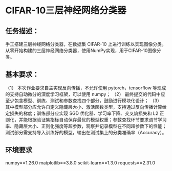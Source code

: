 # CIFAR-10三层神经网络分类器

## 任务描述：
手工搭建三层神经网络分类器，在数据集 CIFAR-10 上进行训练以实现图像分类。从零开始构建的三层神经网络分类器，使用NumPy实现，用于CIFAR-10图像分类。

## 基本要求：
（1） 本次作业要求自主实现反向传播，不允许使用 pytorch，tensorflow 等现成的支持自动微分的深度学习框架，可以使用 numpy；
（2） 最终提交的代码中应至少包含模型、训练、测试和参数查找四个部分，鼓励进行模块化设计；
（3） 其中模型部分应允许自定义隐藏层大小、激活函数类型，支持通过反向传播计算给定损失的梯度；训练部分应实现 SGD 优化器、学习率下降、交叉熵损失和 L2 正则化，并能根据验证集指标自动保存最优的模型权重；参数查找环节要求调节学习率、隐藏层大小、正则化强度等超参数，观察并记录模型在不同超参数下的性能；测试部分需支持导入训练好的模型，输出在测试集上的分类准确率（Accuracy）。

## 环境要求
numpy==1.26.0
matplotlib==3.8.0
scikit-learn==1.3.0
requests==2.31.0
